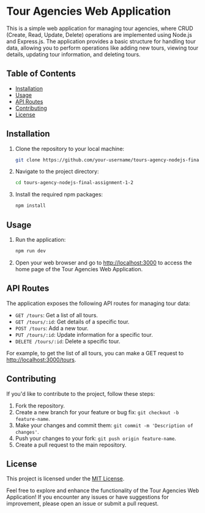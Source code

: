 # Tour Agencies Web Application

This is a simple web application for managing tour agencies, where CRUD (Create, Read, Update, Delete) operations are implemented using Node.js and Express.js. The application provides a basic structure for handling tour data, allowing you to perform operations like adding new tours, viewing tour details, updating tour information, and deleting tours.

## Table of Contents

- [Installation](#installation)
- [Usage](#usage)
- [API Routes](#api-routes)
- [Contributing](#contributing)
- [License](#license)

## Installation

1. Clone the repository to your local machine:

    ```bash
    git clone https://github.com/your-username/tours-agency-nodejs-final-assignment-1-2.git
    ```

2. Navigate to the project directory:

    ```bash
    cd tours-agency-nodejs-final-assignment-1-2
    ```

3. Install the required npm packages:

    ```bash
    npm install
    ```

## Usage

1. Run the application:

    ```bash
    npm run dev
    ```

2. Open your web browser and go to [http://localhost:3000](http://localhost:3000) to access the home page of the Tour Agencies Web Application.

## API Routes

The application exposes the following API routes for managing tour data:

- `GET /tours`: Get a list of all tours.
- `GET /tours/:id`: Get details of a specific tour.
- `POST /tours`: Add a new tour.
- `PUT /tours/:id`: Update information for a specific tour.
- `DELETE /tours/:id`: Delete a specific tour.

For example, to get the list of all tours, you can make a GET request to [http://localhost:3000/tours](http://localhost:3000/tours).

## Contributing

If you'd like to contribute to the project, follow these steps:

1. Fork the repository.
2. Create a new branch for your feature or bug fix: `git checkout -b feature-name`.
3. Make your changes and commit them: `git commit -m 'Description of changes'`.
4. Push your changes to your fork: `git push origin feature-name`.
5. Create a pull request to the main repository.

## License

This project is licensed under the [MIT License](LICENSE).

Feel free to explore and enhance the functionality of the Tour Agencies Web Application! If you encounter any issues or have suggestions for improvement, please open an issue or submit a pull request.
